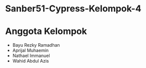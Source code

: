 # Sanber51-Cypress-Kelompok-4

<h1>Anggota Kelompok </h1>

<ul>
  <li>Bayu Rezky Ramadhan</li>
  <li>Aprijal Muhaemin</li>
  <li>Nathael Immanuel</li>
  <li>Wahid Abdul Azis</li>
</ul>
